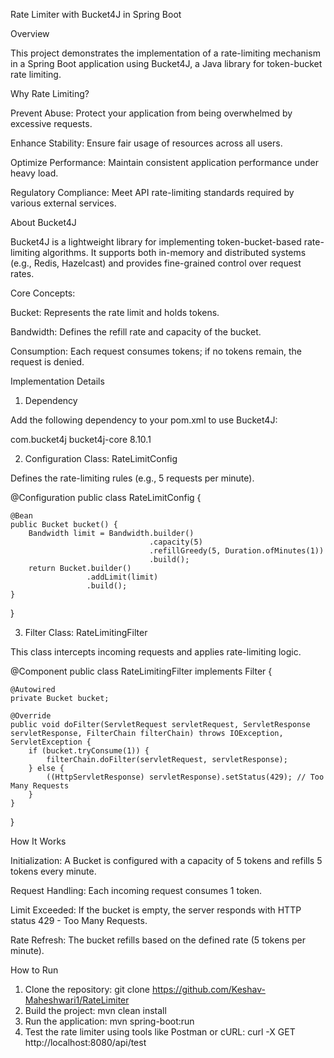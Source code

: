 Rate Limiter with Bucket4J in Spring Boot

Overview

This project demonstrates the implementation of a rate-limiting mechanism in a Spring Boot application using Bucket4J, a Java library for token-bucket rate limiting.

Why Rate Limiting?

Prevent Abuse: Protect your application from being overwhelmed by excessive requests.

Enhance Stability: Ensure fair usage of resources across all users.

Optimize Performance: Maintain consistent application performance under heavy load.

Regulatory Compliance: Meet API rate-limiting standards required by various external services.

About Bucket4J

Bucket4J is a lightweight library for implementing token-bucket-based rate-limiting algorithms. It supports both in-memory and distributed systems (e.g., Redis, Hazelcast) and provides fine-grained control over request rates.

Core Concepts:

Bucket: Represents the rate limit and holds tokens.

Bandwidth: Defines the refill rate and capacity of the bucket.

Consumption: Each request consumes tokens; if no tokens remain, the request is denied.

Implementation Details

1. Dependency

Add the following dependency to your pom.xml to use Bucket4J:

<dependency>
    <groupId>com.bucket4j</groupId>
    <artifactId>bucket4j-core</artifactId>
    <version>8.10.1</version>
</dependency>

2. Configuration Class: RateLimitConfig

Defines the rate-limiting rules (e.g., 5 requests per minute).

@Configuration
public class RateLimitConfig {

    @Bean
    public Bucket bucket() {
        Bandwidth limit = Bandwidth.builder()
                                   .capacity(5)
                                   .refillGreedy(5, Duration.ofMinutes(1))
                                   .build();
        return Bucket.builder()
                     .addLimit(limit)
                     .build();
    }
}

3. Filter Class: RateLimitingFilter

This class intercepts incoming requests and applies rate-limiting logic.

@Component
public class RateLimitingFilter implements Filter {

    @Autowired
    private Bucket bucket;

    @Override
    public void doFilter(ServletRequest servletRequest, ServletResponse servletResponse, FilterChain filterChain) throws IOException, ServletException {
        if (bucket.tryConsume(1)) {
            filterChain.doFilter(servletRequest, servletResponse);
        } else {
            ((HttpServletResponse) servletResponse).setStatus(429); // Too Many Requests
        }
    }
}


How It Works

Initialization: A Bucket is configured with a capacity of 5 tokens and refills 5 tokens every minute.

Request Handling: Each incoming request consumes 1 token.

Limit Exceeded: If the bucket is empty, the server responds with HTTP status 429 - Too Many Requests.

Rate Refresh: The bucket refills based on the defined rate (5 tokens per minute).

How to Run

1. Clone the repository: git clone https://github.com/Keshav-Maheshwari1/RateLimiter
2. Build the project: mvn clean install
3. Run the application: mvn spring-boot:run
4. Test the rate limiter using tools like Postman or cURL: curl -X GET http://localhost:8080/api/test


